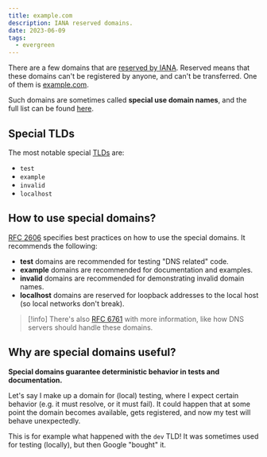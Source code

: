 ```yaml
---
title: example.com
description: IANA reserved domains.
date: 2023-06-09
tags:
  - evergreen
---
```


There are a few domains that are [reserved by IANA](https://www.iana.org/domains/reserved). Reserved means that these domains can't be registered by anyone, and can't be transferred. One of them is [example.com](https://example.com/).

Such domains are sometimes called **special use domain names**, and the full list can be found [here](https://www.iana.org/assignments/special-use-domain-names/special-use-domain-names.xhtml).

## Special TLDs

The most notable special [TLDs](/posts/dns#top-level-domains-and-subdomains) are:

- `test`
- `example`
- `invalid`
- `localhost`

## How to use special domains?

[RFC 2606](https://datatracker.ietf.org/doc/rfc2606/) specifies best practices on how to use the special domains. It recommends the following:

- **test** domains are recommended for testing "DNS related" code.
- **example** domains are recommended for documentation and examples.
- **invalid** domains are recommended for demonstrating invalid domain names.
- **localhost** domains are reserved for loopback addresses to the local host (so local networks don't break).

> [!info]
> There's also [RFC 6761](https://datatracker.ietf.org/doc/rfc6761/) with more information, like how DNS servers should handle these domains.

## Why are special domains useful?

**Special domains guarantee deterministic behavior in tests and documentation.**

Let's say I make up a domain for (local) testing, where I expect certain behavior (e.g. it must resolve, or it must fail). It could happen that at some point the domain becomes available, gets registered, and now my test will behave unexpectedly.

This is for example what happened with the `dev` TLD! It was sometimes used for testing (locally), but then Google "bought" it.
